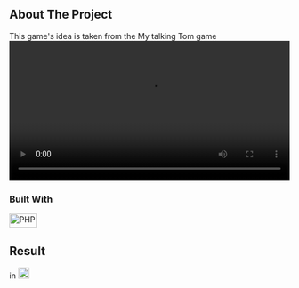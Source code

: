 <!-- ABOUT THE PROJECT -->
## About The Project

This game's idea is taken from the My talking Tom game
<video width="100%" controls>
                        <source src="https://github.com/abdukhalilovazim/telegram-bot-happy-face/blob/main/Happy-Face-Game.mp4" type="video/mp4">
                    </video>
### Built With

<img src="https://github.com/get-icon/geticon/raw/master/icons/php.svg" alt="PHP" width="50px" height="25px"/>


## Result

in <a href="https://t.me/smirkingbot/" title="Telegram" target="_blank"><img src="https://telegram.org/img/favicon.ico" alt="PHP" width="20px" height="20px"/></a>
